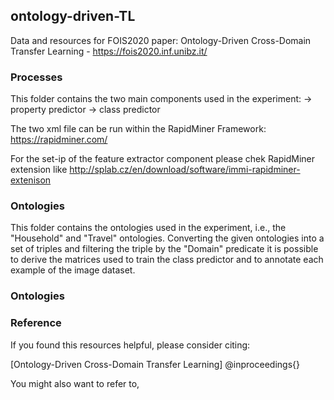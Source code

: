 ## ontology-driven-TL ##
Data and resources for FOIS2020 paper: Ontology-Driven Cross-Domain Transfer Learning - https://fois2020.inf.unibz.it/

### Processes 
This folder contains the two main components used in the experiment: 
-> property predictor
-> class predictor

The two xml file can be run within the RapidMiner Framework: https://rapidminer.com/

For the set-ip of the feature extractor component please chek RapidMiner extension like http://splab.cz/en/download/software/immi-rapidminer-extenison 

### Ontologies
This folder contains the ontologies used in the experiment, i.e., the "Household" and "Travel" ontologies. 
Converting the given ontologies into a set of triples and filtering the triple by the "Domain" predicate it is possible to derive the matrices used to train the class predictor and to annotate each example of the image dataset.

### Ontologies

### Reference
If you found this resources helpful, please consider citing:

[Ontology-Driven Cross-Domain Transfer Learning]
@inproceedings{}

You might also want to refer to,
